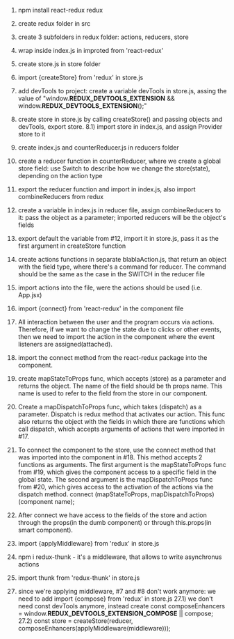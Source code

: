 1) npm install react-redux redux
2) create redux folder in src
3) create 3 subfolders in redux folder: actions, reducers, store
4) wrap <App /> inside index.js in <Provider> improted from 'react-redux'
5) create store.js in store folder
6) import {createStore} from 'redux' in store.js
7) add devTools to project: create a variable devTools in store.js, assing the value of "window.__REDUX_DEVTOOLS_EXTENSION__ && window.__REDUX_DEVTOOLS_EXTENSION__();"
8) create store in store.js by calling createStore() and passing objects and devTools, export store.
8.1) import store in index.js, and assign Provider store to it
9) create index.js and counterReducer.js in reducers folder
10) create a reducer function in counterReducer, where we create a global store field: use Switch to describe how we change the store(state), depending on the action type
11) export the reducer function and import in index.js, also import combineReducers from redux
12) create a variable in index.js in reducer file, assign combineReducers to it: pass the object as a parameter; imported reducers will be the object's fields
13) export default the variable from #12, import it in store.js, pass it as the first argument in createStore function
14) create actions functions in separate blablaAction.js, that return an object with the field type, where there's a command for reducer. The command should be the same as the case in the SWITCH in the reducer file
15) import actions into the file, were the actions should be used (i.e. App.jsx)
16) import {connect} from 'react-redux' in the component file


17) All interaction between the user and the program occurs via actions. Therefore, if we want to change the state due to clicks or other events, then we need to import the action in the component where the event listeners are assigned(attached).
18) import the connect method from the react-redux package into the component.
19) create mapStateToProps func, which accepts (store) as a parameter and returns the object. The name of the field should be th props name. This name is used to refer to the field from the store in our component.
20) Create a mapDispatchToProps func, which takes (dispatch) as a parameter. Dispatch is redux method that activates our action. This func also returns the object with the fields in which there are functions which call dispatch, which accepts arguments of actions that were imported in #17.
21) To connect the component to the store, use the connect method that was imported into the component in #18. This method accepts 2 functions as arguments. The first argument is the mapStateToProps func from #19, which gives the component access to a specific field in the global state. The second argument is the mapDispatchToProps func from #20, which gives access to the activation of the actions via the dispatch method. 
connect (mapStateToProps, mapDispatchToProps) (component name);
22) After connect we have access to the fields of the store and action through the props(in the dumb component) or through this.props(in smart component).

23) import {applyMiddleware} from 'redux' in store.js
24) npm i redux-thunk - it's a middleware, that allows to write asynchronus actions
25) import thunk from 'redux-thunk' in store.js
<!-- 26) pass applyMiddleware as the 3rd argument in createStore function. Pass thunk as an argument (applyMiddleware can accept many args)
 -->
27) since we're applying middleware, #7 and #8 don't work anymore: we need to add import {compose} from 'redux' in store.js
27.1) we don't need const devTools anymore, instead create const composeEnhancers = window.__REDUX_DEVTOOLS_EXTENSION_COMPOSE__ || compose;
27.2) const store = createStore(reducer, composeEnhancers(applyMiddleware(middleware)));